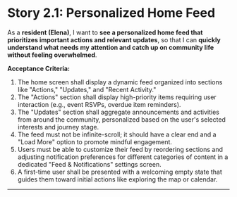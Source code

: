 # Story 2.1: Personalized Home Feed

As a **resident (Elena)**,
I want to **see a personalized home feed that prioritizes important actions and relevant updates**,
so that I can **quickly understand what needs my attention and catch up on community life without feeling overwhelmed**.

**Acceptance Criteria:**
1.  The home screen shall display a dynamic feed organized into sections like "Actions," "Updates," and "Recent Activity."
2.  The "Actions" section shall display high-priority items requiring user interaction (e.g., event RSVPs, overdue item reminders).
3.  The "Updates" section shall aggregate announcements and activities from around the community, personalized based on the user's selected interests and journey stage.
4.  The feed must not be infinite-scroll; it should have a clear end and a "Load More" option to promote mindful engagement.
5.  Users must be able to customize their feed by reordering sections and adjusting notification preferences for different categories of content in a dedicated "Feed & Notifications" settings screen.
6.  A first-time user shall be presented with a welcoming empty state that guides them toward initial actions like exploring the map or calendar.

---
